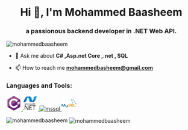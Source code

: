 <h1 align="center">Hi 👋, I'm Mohammed Baasheem</h1>
<h3 align="center">a passionous backend developer in .NET Web API.</h3>

<p align="left"> <img src="https://komarev.com/ghpvc/?username=mohammedbaasheem&label=Profile%20views&color=0e75b6&style=flat" alt="mohammedbaasheem" /> </p>

- 💬 Ask me about **C# ,Asp.net Core ,.net , SQL**

- 📫 How to reach me **mohammedbasheem@gmail.com**


<p align="left">
</p>

<h3 align="left">Languages and Tools:</h3>
<p align="left"> <a href="https://www.w3schools.com/cs/" target="_blank" rel="noreferrer"> <img src="https://raw.githubusercontent.com/devicons/devicon/master/icons/csharp/csharp-original.svg" alt="csharp" width="40" height="40"/> </a> <a href="https://dotnet.microsoft.com/" target="_blank" rel="noreferrer"> <img src="https://raw.githubusercontent.com/devicons/devicon/master/icons/dot-net/dot-net-original-wordmark.svg" alt="dotnet" width="40" height="40"/> </a> <a href="https://www.microsoft.com/en-us/sql-server" target="_blank" rel="noreferrer"> <img src="https://www.svgrepo.com/show/303229/microsoft-sql-server-logo.svg" alt="mssql" width="40" height="40"/> </a> <a href="https://www.mysql.com/" target="_blank" rel="noreferrer"> <img src="https://raw.githubusercontent.com/devicons/devicon/master/icons/mysql/mysql-original-wordmark.svg" alt="mysql" width="40" height="40"/> </a> </p>

<p><img align="left" src="https://github-readme-stats.vercel.app/api/top-langs?username=mohammedbaasheem&show_icons=true&locale=en&layout=compact" alt="mohammedbaasheem" /></p>

<p>&nbsp;<img align="center" src="https://github-readme-stats.vercel.app/api?username=mohammedbaasheem&show_icons=true&locale=en" alt="mohammedbaasheem" /></p>


